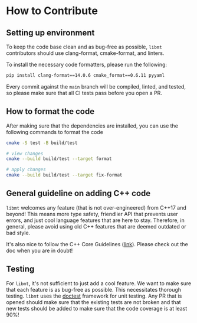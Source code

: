 # How to Contribute

## Setting up environment
To keep the code base clean and as bug-free as possible, `libmt` contributors should use clang-format, cmake-format, and linters. 

To install the necessary code formatters, please run the following:

```bash
pip install clang-format==14.0.6 cmake_format==0.6.11 pyyaml
```

Every commit against the `main` branch will be compiled, linted, and tested, so please make sure that all CI tests pass before you open a PR.

## How to format the code
After making sure that the dependencies are installed, you can use the following commands to format the code
```bash
cmake -S test -B build/test

# view changes
cmake --build build/test --target format

# apply changes
cmake --build build/test --target fix-format
```

## General guideline on adding C++ code
`libmt` welcomes any feature (that is not over-engineered) from C++17 and beyond! This means more type safety, friendlier API that prevents user errors, and just cool language features that are here to stay. Therefore, in general, please avoid using old C++ features that are deemed outdated or bad style.

It's also nice to follow the C++ Core Guidelines ([link](https://isocpp.github.io/CppCoreGuidelines/CppCoreGuidelines)). Please check out the doc when you are in doubt!

## Testing
For `libmt`, it's not sufficient to just add a cool feature. We want to make sure that each feature is as bug-free as possible. This necessitates thorough testing. `libmt` uses the [doctest](https://github.com/doctest/doctest) framework for unit testing. Any PR that is opened should make sure that the existing tests are not broken and that new tests should be added to make sure that the code coverage is at least 90%!

